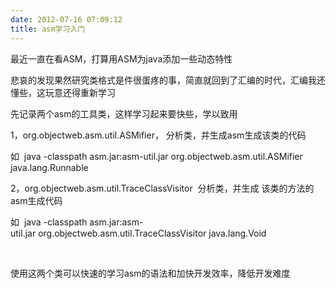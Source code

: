 ```yaml
---
date: 2012-07-16 07:09:12
title: asm学习入门
---
```



<p>
	最近一直在看ASM，打算用ASM为java添加一些动态特性
</p>
<p>
	悲哀的发现果然研究类格式是件很蛋疼的事，简直就回到了汇编的时代，汇编我还懂些，这玩意还得重新学习
</p>
<p>
	先记录两个asm的工具类，这样学习起来要快些，学以致用
</p>
<p>
	<span>1，org.objectweb.asm.util.ASMifier， 分析类，并生成asm生成该类的代码</span>
</p>
<p>
	<span>如 &nbsp;java -classpath asm.jar:asm-util.jar </span><span>org.objectweb.asm.util.ASMifier </span><span>java.lang.Runnable</span>
</p>
<p>
	2，<span>org.objectweb.asm.util.TraceClassVisitor</span>&nbsp; 分析类，并生成 该类的方法的asm生成代码
</p>
<p>
	如 &nbsp;<span>java -classpath asm.jar:asm-util.jar&nbsp;</span><span>org.objectweb.asm.util.TraceClassVisitor&nbsp;</span><span>java.lang.Void</span>
</p>
<p>
	<br />
</p>
<p>
	使用这两个类可以快速的学习asm的语法和加快开发效率，降低开发难度<br />
<br />
</p>